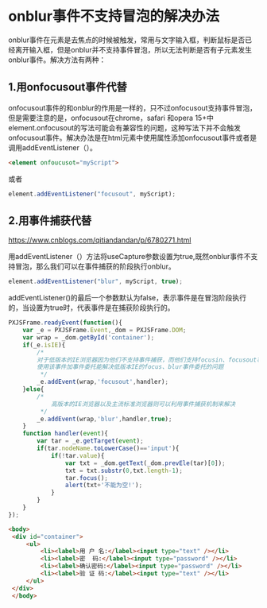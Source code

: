 # onblur事件不支持冒泡的解决办法

onblur事件在元素是去焦点的时候被触发，常用与文字输入框，判断鼠标是否已经离开输入框，但是onblur并不支持事件冒泡，所以无法判断是否有子元素发生onblur事件。解决方法有两种：

## 1.用onfocusout事件代替
onfocusout事件的和onblur的作用是一样的，只不过onfocusout支持事件冒泡，但是需要注意的是，onfocusout在chrome，safari 和opera 15+中element.onfocusout的写法可能会有兼容性的问题，这种写法下并不会触发onfocusout事件。解决办法是在html元素中使用属性添加onfocusout事件或者是调用addEventListener（）。
```html
<element onfoucusot="myScript">
```
或者

```js
element.addEventListener("focusout", myScript);
```

## 2.用事件捕获代替

https://www.cnblogs.com/qitiandandan/p/6780271.html

用addEventListener（）方法将useCapture参数设置为true,既然onblur事件不支持冒泡，那么我们可以在事件捕获的阶段执行onblur。
```js
element.addEventListener("blur", myScript, true);
```
addEventListener()的最后一个参数默认为false，表示事件是在冒泡阶段执行的，当设置为true时，代表事件是在捕获阶段执行的。

```js
PXJSFrame.readyEvent(function(){
    var _e = PXJSFrame.Event,_dom = PXJSFrame.DOM;
    var wrap = _dom.getById('container');
    if(_e.isIE){
        /*
        对于低版本的IE浏览器因为他们不支持事件捕获，而他们支持focusin、focusout事件
        使用该事件加事件委托能解决低版本IE的focus、blur事件委托的问题
         */
        _e.addEvent(wrap,'focusout',handler);
    }else{
        /*
            高版本的IE浏览器以及主流标准浏览器则可以利用事件捕获机制来解决
         */
        _e.addEvent(wrap,'blur',handler,true);
    }
    function handler(event){
        var tar = _e.getTarget(event);
        if(tar.nodeName.toLowerCase()=='input'){
            if(!tar.value){
                var txt = _dom.getText(_dom.prevEle(tar)[0]);
                txt = txt.substr(0,txt.length-1);
                tar.focus();
                alert(txt+'不能为空!');
            }
        }
    }
});
```

```html
<body>
 <div id="container">
     <ul>
         <li><label>用 户 名:</label><input type="text" /></li>
         <li><label>密  码:</label><input type="password" /></li>
         <li><label>确认密码:</label><input type="password" /></li>
         <li><label>验 证 码:</label><input type="text" /></li>
     </ul>
 </div>
 </body>
```